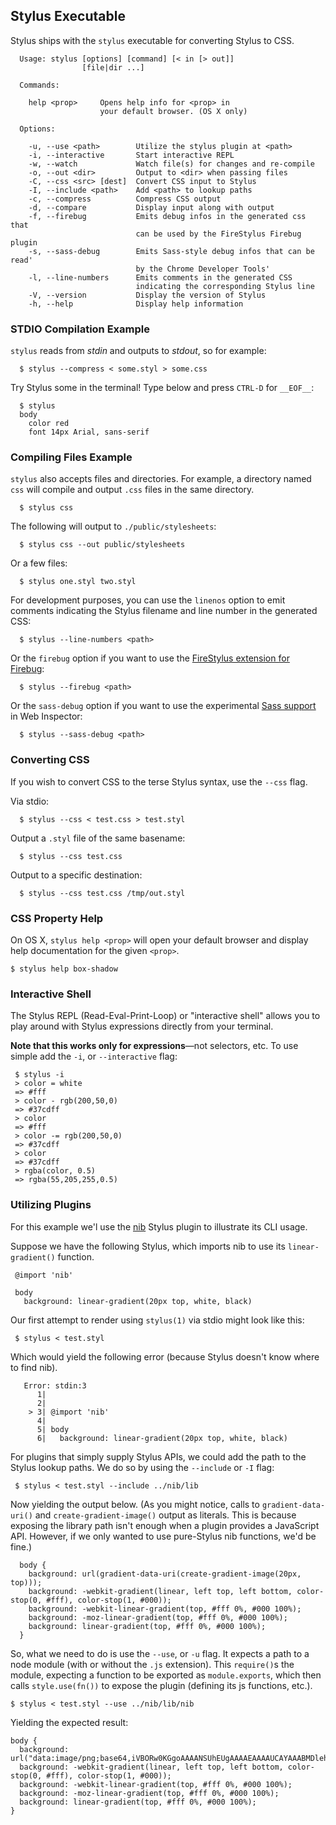 
## Stylus Executable

Stylus ships with the `stylus` executable for converting Stylus to CSS.

      Usage: stylus [options] [command] [< in [> out]]
                    [file|dir ...]

      Commands:

        help <prop>     Opens help info for <prop> in
                        your default browser. (OS X only)

      Options:

        -u, --use <path>        Utilize the stylus plugin at <path>
        -i, --interactive       Start interactive REPL
        -w, --watch             Watch file(s) for changes and re-compile
        -o, --out <dir>         Output to <dir> when passing files
        -C, --css <src> [dest]  Convert CSS input to Stylus
        -I, --include <path>    Add <path> to lookup paths
        -c, --compress          Compress CSS output
        -d, --compare           Display input along with output
        -f, --firebug           Emits debug infos in the generated css that
                                can be used by the FireStylus Firebug plugin
        -s, --sass-debug        Emits Sass-style debug infos that can be read'
                                by the Chrome Developer Tools'
        -l, --line-numbers      Emits comments in the generated CSS
                                indicating the corresponding Stylus line
        -V, --version           Display the version of Stylus
        -h, --help              Display help information

### STDIO Compilation Example

 `stylus` reads from _stdin_ and outputs to _stdout_, so for example:

      $ stylus --compress < some.styl > some.css

Try Stylus some in the terminal!  Type below and press `CTRL-D` for `__EOF__`:

      $ stylus
      body
        color red
        font 14px Arial, sans-serif

### Compiling Files Example

 `stylus` also accepts files and directories. For example, a directory named `css` will compile and output `.css` files in the same directory.
 
      $ stylus css

  The following will output to `./public/stylesheets`:

      $ stylus css --out public/stylesheets

  Or a few files:

      $ stylus one.styl two.styl

  For development purposes, you can use the `linenos` option to emit comments indicating 
  the Stylus filename and line number in the generated CSS:

      $ stylus --line-numbers <path>

  Or the `firebug` option if you want to use
  the [FireStylus extension for Firebug](//github.com/LearnBoost/stylus/blob/master/docs/firebug.md):

      $ stylus --firebug <path>

  Or the `sass-debug` option if you want to use the experimental
  [Sass support](http://trac.webkit.org/changeset/123768) in Web Inspector:

      $ stylus --sass-debug <path>

### Converting CSS

 If you wish to convert CSS to the terse Stylus syntax, use the `--css` flag.

 Via stdio:
 
      $ stylus --css < test.css > test.styl

 Output a `.styl` file of the same basename:
 
      $ stylus --css test.css

 Output to a specific destination:
 
      $ stylus --css test.css /tmp/out.styl

### CSS Property Help

  On OS X, `stylus help <prop>` will open your default browser and display help documentation for the given `<prop>`.

    $ stylus help box-shadow

### Interactive Shell

 The Stylus REPL (Read-Eval-Print-Loop) or "interactive shell" allows you to
 play around with Stylus expressions directly from your terminal. 
 
 **Note that this works only for expressions**—not selectors, etc. To use simple add the `-i`, or `--interactive` flag:
 
     $ stylus -i
     > color = white
     => #fff
     > color - rgb(200,50,0)
     => #37cdff
     > color
     => #fff
     > color -= rgb(200,50,0)
     => #37cdff
     > color
     => #37cdff
     > rgba(color, 0.5)
     => rgba(55,205,255,0.5)

### Utilizing Plugins

 For this example we'l use the [nib](https://github.com/visionmedia/nib) Stylus plugin to illustrate its CLI usage. 
 
 Suppose we have the following Stylus, which imports nib to use its `linear-gradient()` function.
 
     @import 'nib'

     body
       background: linear-gradient(20px top, white, black) 

 Our first attempt to render using `stylus(1)` via stdio might look like this:
 
     $ stylus < test.styl

 Which would yield the following error (because Stylus doesn't know where to find nib).

       Error: stdin:3
          1| 
          2| 
        > 3| @import 'nib'
          4| 
          5| body
          6|   background: linear-gradient(20px top, white, black)

  For plugins that simply supply Stylus APIs, we could add the path to the Stylus lookup paths.  We do so by using the `--include` or `-I` flag:

     $ stylus < test.styl --include ../nib/lib

  Now yielding the output below. (As you might notice, calls to `gradient-data-uri()` and `create-gradient-image()` output as literals. This is because exposing the library path isn't enough when a plugin provides a JavaScript API.  However, if we only wanted to use pure-Stylus nib functions, we'd be fine.)

      body {
        background: url(gradient-data-uri(create-gradient-image(20px, top)));
        background: -webkit-gradient(linear, left top, left bottom, color-stop(0, #fff), color-stop(1, #000));
        background: -webkit-linear-gradient(top, #fff 0%, #000 100%);
        background: -moz-linear-gradient(top, #fff 0%, #000 100%);
        background: linear-gradient(top, #fff 0%, #000 100%);
      }

  So, what we need to do is use the `--use`, or `-u` flag.  It expects a path to a node module (with or without the `.js` extension). This `require()`s the module, expecting a function to be exported as `module.exports`, which then calls `style.use(fn())` to expose the plugin (defining its js functions, etc.).
  
    $ stylus < test.styl --use ../nib/lib/nib

 Yielding the expected result:

    body {
      background: url("data:image/png;base64,iVBORw0KGgoAAAANSUhEUgAAAAEAAAAUCAYAAABMDlehAAAABmJLR0QA/wD/AP+gvaeTAAAAI0lEQVQImWP4+fPnf6bPnz8zMH358oUBwkIjKJBgYGNj+w8Aphk4blt0EcMAAAAASUVORK5CYII=");
      background: -webkit-gradient(linear, left top, left bottom, color-stop(0, #fff), color-stop(1, #000));
      background: -webkit-linear-gradient(top, #fff 0%, #000 100%);
      background: -moz-linear-gradient(top, #fff 0%, #000 100%);
      background: linear-gradient(top, #fff 0%, #000 100%);
    }
  
